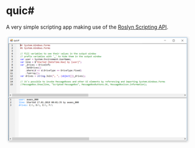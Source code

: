 # quic#
A very simple scripting app making use of the [Roslyn Scripting API](https://github.com/dotnet/roslyn/wiki/Scripting-API-Samples).

![Screenshot](_img/Screenshot.png)
